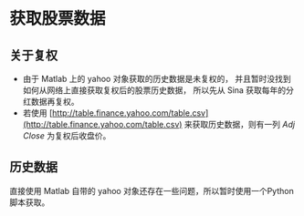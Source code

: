 # 获取股票数据

## 关于复权
- 由于 Matlab 上的 yahoo 对象获取的历史数据是未复权的，
并且暂时没找到如何从网络上直接获取复权后的股票历史数据，
所以先从 Sina 获取每年的分红数据再复权。
- 若使用 [http://table.finance.yahoo.com/table.csv](http://table.finance.yahoo.com/table.csv) 来获取历史数据，则有一列 *Adj Close* 为复权后收盘价。

## 历史数据
直接使用 Matlab 自带的 yahoo 对象还存在一些问题，所以暂时使用一个Python脚本获取。
